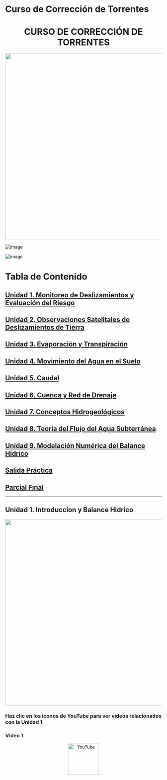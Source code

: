# Curso de Corrección de Torrentes
# <h1 align="center"> CURSO DE CORRECCIÓN DE TORRENTES

<p align="center">
  <img src="https://github.com/user-attachments/assets/905e05bb-5de0-444a-9559-51af4a363eb6"width="600">
</p> 


![image](https://github.com/user-attachments/assets/82e9bbbc-f72b-4904-a30d-598baf43828c)

![image](https://github.com/user-attachments/assets/593f8210-89e3-4dcb-af4d-7a1b23fcfacd)


# Tabla de Contenido

## [Unidad 1. Monitoreo de Deslizamientos y Evaluación del Riesgo](#unidad-1-Monitoreo-de-Deslizamientos-y-Evaluación-del-Riesgo)
## [Unidad 2. Observaciones Satelitales de Deslizamientos de Tierra](#unidad-2-Observaciones-Satelitales-de-Deslizamientos-de-Tierra)
## [Unidad 3. Evaporación y Transpiración](#unidad-3-evaporacion-y-transpiracion)
## [Unidad 4. Movimiento del Agua en el Suelo](#unidad-4-movimiento-del-agua-en-el-suelo)
## [Unidad 5. Caudal](#unidad-5-caudal)
## [Unidad 6. Cuenca y Red de Drenaje](#unidad-6-cuenca-y-red-de-drenaje)
## [Unidad 7. Conceptos Hidrogeológicos](#unidad-7-conceptos-hidrogeologicos)
## [Unidad 8. Teoría del Flujo del Agua Subterránea](#unidad-8-teoria-del-flujo-del-agua-subterranea)
## [Unidad 9. Modelación Numérica del Balance Hídrico](#unidad-9-modelacion-numerica-del-balance-hidrico)
## [Salida Práctica](#salida-practica)
## [Parcial Final](#parcial-final)

---

## Unidad 1. Introduccion y Balance Hidrico

<p align="center">
  <img src="https://github.com/user-attachments/assets/24c5d71b-7ec4-4e77-96bc-af6a98781a33"width="600">
</p> 


### Haz clic en los íconos de YouTube para ver videos relacionados con la Unidad 1

### Video 1
<p align="center">
 <a href="https://www.youtube.com/watch?v=2oKYXKKf28g" target="_blank">
    <img src="https://upload.wikimedia.org/wikipedia/commons/4/42/YouTube_icon_%282013-2017%29.png" alt="YouTube" width="100" />
</a>
